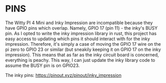 

# PINS
The Witty PI 4 Mini and Inky Impression are incompatible because they have GPIO pins which overlap. Namely, GPIO 17 (pin 11) - the inky's BUSY pin. As I opted to write the inky impression library in rust, this project has easy access to updating which pins it should interact with for the inky impression.
Therefore, it's simply a case of moving the GPIO 17 wire on the pi zero to GPIO 23 or similar (but sneakily keeping it on GPIO 17 on the inky impression). This means that as far as the inky circuit board is concerned, everything is peachy. This way, I can just update the inky library code to assume the BUSY pin is on GPIO23. 

The inky pins:
https://pinout.xyz/pinout/inky_impression